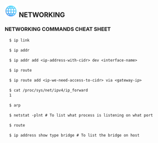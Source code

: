 ## <img src="https://github.com/ShivaniShah06/Kubernetes/raw/main/logos/Networking.png" width="40"> NETWORKING

### NETWORKING COMMANDS CHEAT SHEET

      $ ip link

      $ ip addr

      $ ip addr add <ip-address-with-cidr> dev <interface-name>

      $ ip route

      $ ip route add <ip-we-need-access-to-cidr> via <gateway-ip>

      $ cat /proc/sys/net/ipv4/ip_forward
      1

      $ arp

      $ netstat -plnt # To list what process is listening on what port

      $ route

      $ ip address show type bridge # To list the bridge on host